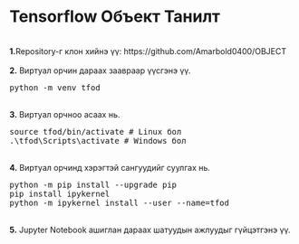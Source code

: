 # Tensorflow Объект Танилт
<br />
<b>1.</b>Repository-г клон хийнэ үү: https://github.com/Amarbold0400/OBJECT
<br/><br/>
<b>2.</b> Виртуал орчин дараах заавраар үүсгэнэ үү. 
<pre>
python -m venv tfod
</pre> 
<br/>
<b>3.</b> Виртуал орчноо асаах нь.
<pre>
source tfod/bin/activate # Linux бол
.\tfod\Scripts\activate # Windows бол
</pre>
<br/>
<b>4.</b> Виртуал орчинд хэрэгтэй сангуудийг суулгах нь.
<pre>
python -m pip install --upgrade pip
pip install ipykernel
python -m ipykernel install --user --name=tfod
</pre>
<br/>
<b>5.</b> Jupyter Notebook ашиглан дараах шатуудын ажлуудыг гүйцэтгэнэ үү.

